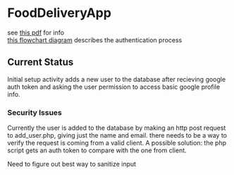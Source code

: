 FoodDeliveryApp
===============

see <a href = "http://grothetr.no-ip.org/android/food/food_delivery_app.pdf">this pdf</a> for info
<br>
<a href = "http://grothetr.no-ip.org/android/food/auth.png">this flowchart diagram</a> describes the authentication process

<h2>Current Status</h2>

  Initial setup activity adds a new user to the database after recieving google auth token and asking the user permission to access basic google profile info. 

<h3>Security Issues</h3>

  Currently the user is added to the database by making an http post request to add_user.php, giving just the name and email. there needs to be a way to verify the request is coming from a valid client. 
  A possible solution: the php script gets an auth token to compare with the one from client. 
  
  Need to figure out best way to sanitize input
  
  

